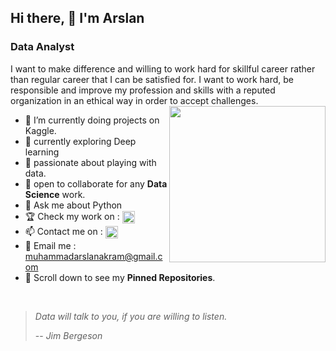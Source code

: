 ## Hi there, 👋  I'm Arslan
### Data Analyst 

I want to make difference and willing to work hard for skillful career rather than regular career that I can be satisfied for. I want to work hard, be responsible and improve my profession and skills with a reputed organization in an ethical way in order to accept challenges.
<br>
<img align='right' src="https://analyticsindiamag.com/wp-content/uploads/2018/12/developer-dribbble.gif" width="250">
- 🔭 I’m currently doing projects on Kaggle.
- 🌱 currently exploring Deep learning
- 👯 passionate about playing with data. 
- 🤔 open to collaborate for any **Data Science** work.
- 💬 Ask me about Python
- :trophy: Check my work on : [<img src="https://upload.wikimedia.org/wikipedia/commons/7/7c/Kaggle_logo.png" height="20em" align="center" alt="Follow Arslan on Linkedin"/>](https://www.kaggle.com/muhammadarslanakram)
- 📫 Contact me on : [<img src="https://img.shields.io/badge/LinkedIn-0077B5?style=for-the-badge&logo=linkedin&logoColor=white" height="20em" align="center" alt="Follow Arslan on Linkedin"/>](https://www.linkedin.com/in/arslanakram1/)
- :email: Email me : [muhammadarslanakram@gmail.com](muhammadarslanakram@gmail.com)
- 📌 Scroll down to see my **Pinned Repositories**.
<br>

> *Data will talk to you, if you are willing to listen.*
>
> -- <cite>Jim Bergeson</cite>
